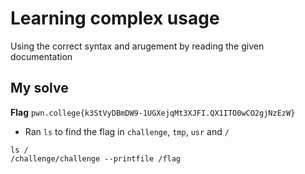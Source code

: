 # Learning complex usage

Using the correct syntax and arugement by reading the given documentation

## My solve
**Flag** `pwn.college{k3StVyDBmDW9-1UGXejqMt3XJFI.QX1ITO0wCO2gjNzEzW}`
- Ran `ls` to find the flag in `challenge`, `tmp`, `usr` and `/`

```
ls /
/challenge/challenge --printfile /flag
```
